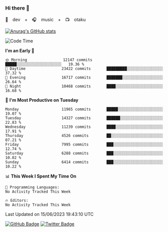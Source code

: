 ### Hi there 👋

🚀　dev　+　🎧　music　+　📺　otaku


[![Anurag's GitHub stats](https://github-readme-stats.vercel.app/api?username=koheitasaka&count_private=true&show_icons=true&theme=monokai)](https://github.com/koheitasaka/github-readme-stats)

<!--START_SECTION:waka-->
![Code Time](http://img.shields.io/badge/Code%20Time-1%2C161%20hrs%2023%20mins-blue)

**I'm an Early 🐤** 

```text
🌞 Morning                12147 commits       █████░░░░░░░░░░░░░░░░░░░░   19.36 % 
🌆 Daytime                23422 commits       █████████░░░░░░░░░░░░░░░░   37.32 % 
🌃 Evening                16717 commits       ███████░░░░░░░░░░░░░░░░░░   26.64 % 
🌙 Night                  10468 commits       ████░░░░░░░░░░░░░░░░░░░░░   16.68 % 
```
📅 **I'm Most Productive on Tuesday** 

```text
Monday                   11965 commits       █████░░░░░░░░░░░░░░░░░░░░   19.07 % 
Tuesday                  14327 commits       ██████░░░░░░░░░░░░░░░░░░░   22.83 % 
Wednesday                11239 commits       ████░░░░░░░░░░░░░░░░░░░░░   17.91 % 
Thursday                 4526 commits        ██░░░░░░░░░░░░░░░░░░░░░░░   07.21 % 
Friday                   7995 commits        ███░░░░░░░░░░░░░░░░░░░░░░   12.74 % 
Saturday                 6288 commits        ███░░░░░░░░░░░░░░░░░░░░░░   10.02 % 
Sunday                   6414 commits        ███░░░░░░░░░░░░░░░░░░░░░░   10.22 % 
```


📊 **This Week I Spent My Time On** 

```text
💬 Programming Languages: 
No Activity Tracked This Week

🔥 Editors: 
No Activity Tracked This Week
```


 Last Updated on 15/06/2023 19:43:10 UTC
<!--END_SECTION:waka-->

[![GitHub Badge](https://img.shields.io/badge/GitHub-100000?style=for-the-badge&logo=github&logoColor=white)](https://github.com/koheitasaka)
[![Twitter Badge](https://img.shields.io/badge/Twitter-1DA1F2?style=for-the-badge&logo=twitter&logoColor=white)](https://twitter.com/sleep_asleep_)
